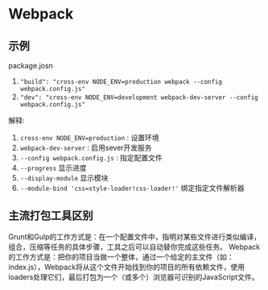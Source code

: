 # Webpack

## 示例

package.josn

1. `"build": "cross-env NODE_ENV=production webpack --config webpack.config.js"`
2. `"dev": "cross-env NODE_ENV=development webpack-dev-server --config webpack.config.js"`

解释:

1. `cross-env NODE_ENV=production` : 设置环境
2. `webpack-dev-server` : 启用sever开发服务
3. `--config webpack.config.js` : 指定配置文件
4. `--progress` 显示进度  
5. `--display-module` 显示模块
6. `--module-bind 'css=style-loader!css-loader!'` 绑定指定文件解析器

## 主流打包工具区别

Grunt和Gulp的工作方式是：在一个配置文件中，指明对某些文件进行类似编译，组合，压缩等任务的具体步骤，工具之后可以自动替你完成这些任务。
Webpack的工作方式是：把你的项目当做一个整体，通过一个给定的主文件（如：index.js），Webpack将从这个文件开始找到你的项目的所有依赖文件，使用loaders处理它们，最后打包为一个（或多个）浏览器可识别的JavaScript文件。
